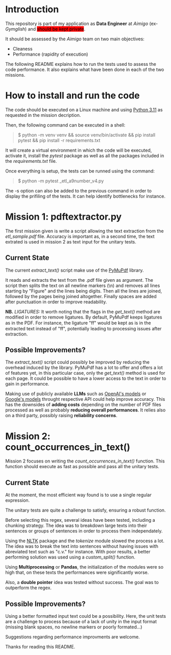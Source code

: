 # Introduction

This repository is part of my application as **Data Engineer** at _Aimigo_ (ex- _Gymglish_) and <mark style="background-color: red">should be kept private</mark>.

It should be assessed by the _Aimigo_ team on two main objectives:
- Cleaness
- Performance (rapidity of execution)

The following README explains how to run the tests used to assess the code performance. It also explains what have been done in each of the two missions.

# How to install and run the code
The code should be executed on a Linux machine and using [Python 3.11](https://www.python.org/downloads/release/python-3110/) as requested in the mission decription. 

Then, the following command can be executed in a shell:

>$ python -m venv venv && source venv/bin/activate && pip install pytest && pip install -r requirements.txt

It will create a virtual environment in which the code will be executed, activate it, install the _pytest_ package as well as all the packages included in the _requirements.txt_ file.

Once everything is setup, the tests can be runned using the command:
>$ python -m pytest _etl_a9number_v4.py

The -s option can also be added to the previous command in order to display the prifiling of the tests. It can help identify bottlenecks for instance.

# Mission 1: pdftextractor.py
The first mission given is write a script allowing the text extraction from the _etl_sample.pdf_ file. 
Accuracy is important as, in a second time, the text extrated is used in mission 2 as text input for the unitary tests.

## Current State
The current _extract_text()_ script make use of the [PyMuPdf](https://pymupdf.readthedocs.io/en/latest/) library. 

It reads and extracts the text from the .pdf file given as argument.
The script then splits the text on all newline markers (\n) and removes all lines starting by "Figure" and the lines being digits.
Then all the lines are joined, followed by the pages being joined altogether. 
Finally spaces are added after punctuation in order to improve readability.

**NB.** _LIGATURES:_ It worth noting that the flags in the _get_text()_ method are modified in order to remove ligatures. By default, PyMuPdf keeps ligatures as in the PDF. 
For instance, the ligature "ﬀ" would be kept as is in the extracted text instead of "ff", potentially leading to processing issues after extraction.

## Possible Improvements?
The _extract_text()_ script could possibly be improved by reducing the overhead induced by the library. 
PyMuPdf has a lot to offer and offers a lot of features yet, in this particular case, only the _get_text()_ method is used for each page. It could be possible to have a lower access to the text in order to gain in performance.

Making use of publicly available **LLMs** such as [OpenAI's models](https://platform.openai.com/docs/models) or [Google's models](https://ai.google.dev/gemini-api/docs/models/gemini) throught respective API could help improve accuracy. 
This has the downsides of **adding costs** depending on the number of PDF files processed as well as probably **reducing overall performances**. 
It relies also on a third party, possibly raising **reliability concerns**.
# Mission 2: count_occurrences_in_text()
Mission 2 focuses on writing the _count_occurrences_in_text()_ function. This function should execute as fast as possible and pass all the unitary tests.
## Current State
At the moment, the most efficient way found is to use a single regular expression. 

The unitary tests are quite a challenge to satisfy, ensuring a robust function. 

Before selecting this regex, several ideas have been tested, including a chunking strategy.
The idea was to breakdown large texts into their sentences or groups of sentences in order to process them independately. 

Using the [NLTK](https://www.nltk.org/) package and the _tokenize_ module slowed the process a lot. The idea was to break the text into sentences without having issues with abreviated text such as "c.v." for instance.
With poor results, a better performing solution was used using a _custom_split()_ function.

Using **Multiprocessing** or **Pandas**, the initialization of the modules were so high that, on these texts the performances were significantly worse. 

Also, a **double pointer** idea was tested without success. The goal was to outperform the regex.

## Possible Improvements?
Using a better formatted input text could be a possibility. Here, the unit tests are a challenge to process because of a lack of unity in the input format (missing blank spaces, no newline markers or poorly formated...)

Suggestions regarding performance improvments are welcome.

Thanks for reading this README.
